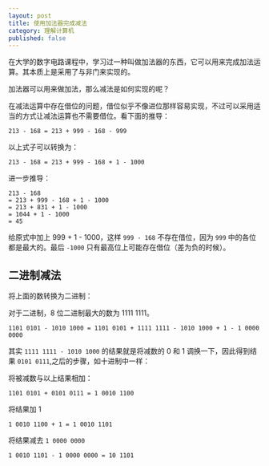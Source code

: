 ```yaml
---
layout: post
title: 使用加法器完成减法
category: 理解计算机
published: false
---
```


在大学的数字电路课程中，学习过一种叫做加法器的东西，它可以用来完成加法运算。其本质上是采用了与非门来实现的。

加法器可以用来做加法，那么减法是如何实现的呢？

在减法运算中存在借位的问题，借位似乎不像进位那样容易实现，不过可以采用适当的方式让减法运算也不需要借位。看下面的推导：

```
213 - 168 = 213 + 999 - 168 - 999
```

以上式子可以转换为：

```
213 - 168 = 213 + 999 - 168 + 1 - 1000
```

进一步推导：

```
213 - 168
= 213 + 999 - 168 + 1 - 1000 
= 213 + 831 + 1 - 1000
= 1044 + 1 - 1000
= 45
```

给原式中加上 999 + 1 - 1000，这样 `999 - 168` 不存在借位，因为 `999` 中的各位都是最大的。最后 `-1000` 只有最高位上可能存在借位（差为负的时候）。

## 二进制减法

将上面的数转换为二进制：

对于二进制，8 位二进制最大的数为 1111 1111。

```
1101 0101 - 1010 1000 = 1101 0101 + 1111 1111 - 1010 1000 + 1 - 1 0000 0000
```

其实 `1111 1111 - 1010 1000` 的结果就是将减数的 0 和 1 调换一下，因此得到结果 `0101 0111`,之后的步骤，如十进制中一样：

将被减数与以上结果相加：

```
1101 0101 + 0101 0111 = 1 0010 1100
```

将结果加 1

```
1 0010 1100 + 1 = 1 0010 1101
```

将结果减去 `1 0000 0000`

```
1 0010 1101 - 1 0000 0000 = 10 1101
```
